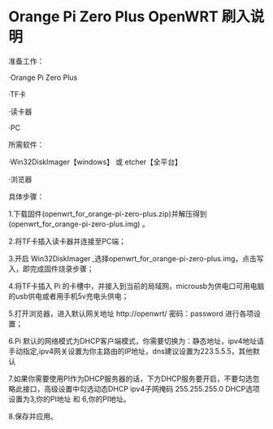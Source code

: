 # Orange Pi Zero Plus OpenWRT 刷入说明

准备工作：

 ·Orange Pi Zero Plus
 
 ·TF卡
 
 ·读卡器
 
 ·PC
 
所需软件：
 
 ·Win32DiskImager【windows】 或 etcher【全平台】
 
 ·浏览器
 
 具体步骤：
 
 1.下载固件(openwrt_for_orange-pi-zero-plus.zip)并解压得到(openwrt_for_orange-pi-zero-plus.img) 。
 
 2.将TF卡插入读卡器并连接至PC端；
 
 3.开启 Win32DiskImager ,选择openwrt_for_orange-pi-zero-plus.img，点击写入，即完成固件烧录步骤；
 
 4.将TF卡插入 Pi 的卡槽中，并接入到当前的局域网，microusb为供电口可用电脑的usb供电或者用手机5v充电头供电；
 
 5.打开浏览器，进入默认网关地址 http://openwrt/  密码：password 进行各项设置；
 
 6.Pi 默认的网络模式为DHCP客户端模式，你需要切换为：静态地址，ipv4地址请手动指定,ipv4网关设置为你主路由的IP地址，dns建议设置为223.5.5.5，其他默认
 
 7.如果你需要使用PI作为DHCP服务器的话，下方DHCP服务要开启，不要勾选忽略此接口，高级设置中勾选动态DHCP ipv4子网掩码 255.255.255.0 DHCP选项 设置为3,你的PI地址  和 6,你的PI地址。
 
 8.保存并应用。
